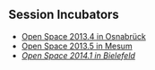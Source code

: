 Session Incubators
------------------

- [Open Space 2013.4 in Osnabrück](http://www.softwerkskammer.org/wiki/socramob/Open-Space-2013-4-Session-Incubator)
- [Open Space 2013.5 in Mesum](http://www.softwerkskammer.org/wiki/socramob/Open-Space-2013-5-Session-Incubator)
- *[Open Space 2014.1 in Bielefeld](http://www.softwerkskammer.org/wiki/socramob/Open-Space-2014-1-Session-Incubator)*
